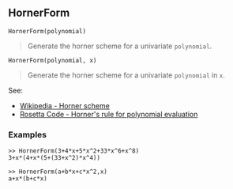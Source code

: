 ## HornerForm

```
HornerForm(polynomial)
```

> Generate the horner scheme for a univariate `polynomial`. 

```
HornerForm(polynomial, x)
```

> Generate the horner scheme for a univariate `polynomial` in `x`. 

See:
* [Wikipedia - Horner scheme](http://en.wikipedia.org/wiki/Horner_scheme)
* [Rosetta Code - Horner's rule for polynomial evaluation](https://rosettacode.org/wiki/) 
 
### Examples
```   
>> HornerForm(3+4*x+5*x^2+33*x^6+x^8)
3+x*(4+x*(5+(33+x^2)*x^4))

>> HornerForm(a+b*x+c*x^2,x)
a+x*(b+c*x)
```
    
